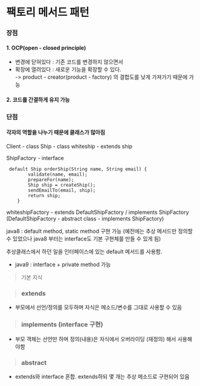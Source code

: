 # 팩토리 메서드 패턴



### 장점

#### 1. OCP(open - closed principle)  
 - 변경에 닫혀있다 : 기존 코드를 변경하지 않으면서  
 - 확장에 열려있다 : 새로운 기능을 확장할 수 있다.  
  -> product - creator(product - factory) 의 결합도를 낮게 가져가기 때문에 가능


#### 2. 코드를 간결하게 유지 가능


### 단점
#### 각자의 역할을 나누기 때문에 클래스가 많아짐



Client - class
Ship - class
whiteship - extends ship


ShipFactory - interface
```
 default Ship orderShip(String name, String email) {
        validate(name, email);
        prepareFor(name);
        Ship ship = createShip();
        sendEmailTo(email, ship);
        return ship;
    }
```

whiteshipFactory - extends DefaultShipFactory / implements ShipFactory
(DefaultShipFactory - abstract class - implements ShipFactory)


java8 :  default method, static method 구현 가능
(예전에는 추상 메서드만 정의할 수 있었으나 java8 부터는 interface도 기본 구현체를 만들 수 있게 됨)

추상클래스에서 하던 일을 인터페이스에 있는 default 메서드를 사용함.

* java9 : interface + private method 가능   



> 기본 지식

> ### extends  

 - 부모에서 선언/정의를 모두하며 자식은 메소드/변수를 그대로 사용할 수 있음  

> ### implements (interface 구현)  
 - 부모 객체는 선언만 하며 정의(내용)은 자식에서 오버라이딩 (재정의) 해서 사용해야함  

> ### abstract  
 - extends와 interface 혼합. extends하되 몇 개는 추상 메소드로 구현되어 있음



